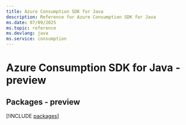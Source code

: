 ```yaml
---
title: Azure Consumption SDK for Java
description: Reference for Azure Consumption SDK for Java
ms.date: 07/09/2025
ms.topic: reference
ms.devlang: java
ms.service: consumption
---
```

# Azure Consumption SDK for Java - preview
## Packages - preview
[!INCLUDE [packages](consumption-index.md)]